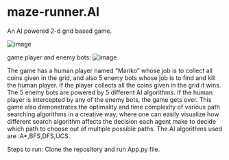# maze-runner.AI
An AI powered 2-d grid  based game.

![image](https://user-images.githubusercontent.com/63444224/147905229-71a4a9cf-1d6f-4429-9dfa-f5de893602dd.png)


game player and enemy bots:
![image](https://user-images.githubusercontent.com/63444224/147905294-b0dd7b73-8f5a-4223-8daf-9bc4df66f662.png)




The game has a human player named “Mariko” whose job is to collect all coins given in the grid, and also 5 enemy bots whose job is to find and kill the human player. If the player collects all the coins given in the grid it wins. The 5 enemy bots are powered by 5 different AI algorithms. If the human player is intercepted by any of the enemy bots, the game gets over. 
This game also demonstrates the optimality and time complexity of various path searching algorithms in a creative way, where one can easily visualize how different search algorithm affects the decision each agent make to decide which path to choose out of multiple possible paths.
The AI algorithms used are :A*,BFS,DFS,UCS.



Steps to run:
Clone the repository and run App.py file.
